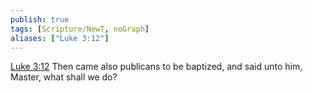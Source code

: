 ```yaml
---
publish: true
tags: [Scripture/NewT, noGraph]
aliases: ["Luke 3:12"]
---
```

[Luke 3:12](https://churchofjesuschrist.org/study/scriptures/nt/luke/3?lang=eng&id=p12#p12) Then came also publicans to be baptized, and said unto him, Master, what shall we do?
